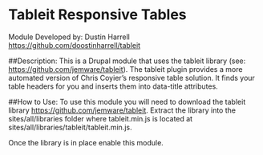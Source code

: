 # Tableit Responsive Tables
Module Developed by: Dustin Harrell
https://github.com/doostinharrell/tableit

##Description:
This is a Drupal module that uses the tableit library (see: https://github.com/jemware/tableit). The tableit plugin provides a more automated version of Chris Coyier’s responsive table solution. It finds your table headers for you and inserts them into data-title attributes.

##How to Use:
To use this module you will need to download the tableit library https://github.com/jemware/tableit.
Extract the library into the sites/all/libraries folder where tableit.min.js is located at sites/all/libraries/tableit/tableit.min.js.

Once the library is in place enable this module.